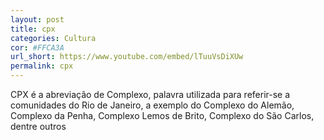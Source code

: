 ```yaml
---
layout: post
title: cpx
categories: Cultura
cor: #FFCA3A
url_short: https://www.youtube.com/embed/lTuuVsDiXUw
permalink: cpx
---
```

CPX é a abreviação de Complexo, palavra utilizada para referir-se a comunidades do Rio de Janeiro, a exemplo do Complexo do Alemão, Complexo da Penha, Complexo Lemos de Brito, Complexo do São Carlos, dentre outros
